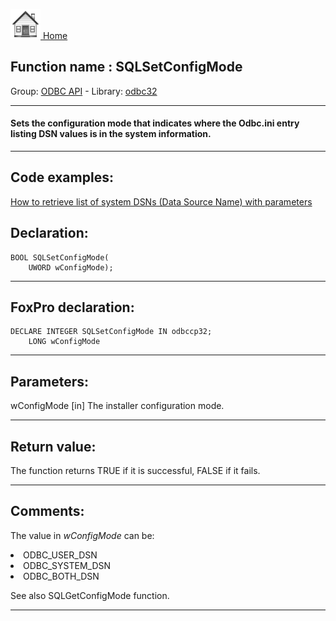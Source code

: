 [<img src="../../images/home.png"> Home ](https://github.com/VFPX/Win32API)  

## Function name : SQLSetConfigMode
Group: [ODBC API](../../functions_group.md#ODBC_API)  -  Library: [odbc32](../../libraries.md#odbc32)  
***  


#### Sets the configuration mode that indicates where the Odbc.ini entry listing DSN values is in the system information.

***  


## Code examples:
[How to retrieve list of system DSNs (Data Source Name) with parameters](../../samples/sample_375.md)  

## Declaration:
```foxpro  
BOOL SQLSetConfigMode(
	UWORD wConfigMode);  
```  
***  


## FoxPro declaration:
```foxpro  
DECLARE INTEGER SQLSetConfigMode IN odbccp32;
	LONG wConfigMode  
```  
***  


## Parameters:
wConfigMode 
[in] The installer configuration mode.  
***  


## Return value:
The function returns TRUE if it is successful, FALSE if it fails.  
***  


## Comments:
The value in <Em>wConfigMode</Em> can be:   
<LI>ODBC_USER_DSN  
<LI>ODBC_SYSTEM_DSN  
<LI>ODBC_BOTH_DSN   
  
See also SQLGetConfigMode function.  
  
***  

